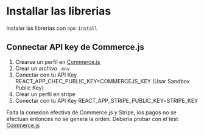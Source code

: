 # Installar las librerias

Instalar las librerias con `npm install`

## Connectar API key de Commerce.js

1. Crearse un perfil en [Commerce.js](https://commercejs.com/)
2. Crear un archivo `.env`
3. Conectar con tu API Key REACT_APP_CHEC_PUBLIC_KEY=COMMERCEJS_KEY (Usar Sandbox Public Key)
4. Crear un perfil en stripe
5. Conectar con tu API Key REACT_APP_STRIPE_PUBLIC_KEY=STRIPE_KEY

Falta la conexion efectiva de Commerce.js y Stripe, los pagos no se efectuan entonces no se genera la orden. Deberia probar con el test [Commerce.js](https://commercejs.com/docs/guides/test-gateway#example-implementation)
